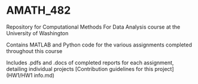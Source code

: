 # AMATH_482
Repository for Computational Methods For Data Analysis course at the University of Washington

Contains MATLAB and Python code for the various assignments completed throughout this course

Includes .pdfs and .docs of completed reports for each assignment, detailing individual projects
[Contribution guidelines for this project](HW1/HW1 info.md)
